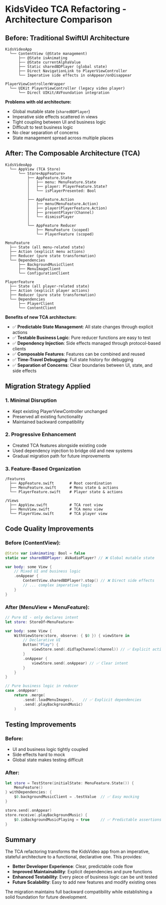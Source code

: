 # KidsVideo TCA Refactoring - Architecture Comparison

## Before: Traditional SwiftUI Architecture

```
KidsVideoApp
  └── ContentView (@State management)
      ├── @State isAnimating
      ├── @State currentAlphaValue  
      ├── Static sharedBDPlayer (global state)
      ├── Direct NavigationLink to PlayerViewController
      └── Imperative side effects in onAppear/onDisappear

PlayerViewControllerWrapper
  └── UIKit PlayerViewController (legacy video player)
      └── Direct UIKit/AVFoundation integration
```

**Problems with old architecture:**
- Global mutable state (`sharedBDPlayer`)
- Imperative side effects scattered in views
- Tight coupling between UI and business logic
- Difficult to test business logic
- No clear separation of concerns
- State management spread across multiple places

## After: The Composable Architecture (TCA)

```
KidsVideoApp
  └── AppView (TCA Store)
      └── Store<AppFeature>
          ├── AppFeature.State
          │   ├── menu: MenuFeature.State
          │   ├── player: PlayerFeature.State?
          │   └── isPlayerPresented: Bool
          │
          ├── AppFeature.Action
          │   ├── menu(MenuFeature.Action)
          │   ├── player(PlayerFeature.Action)
          │   ├── presentPlayer(Channel)
          │   └── dismissPlayer
          │
          └── AppFeature Reducer
              ├── MenuFeature (scoped)
              └── PlayerFeature (scoped)

MenuFeature
  ├── State (all menu-related state)
  ├── Action (explicit menu actions)
  ├── Reducer (pure state transformation)
  └── Dependencies
      ├── BackgroundMusicClient
      ├── MenuImageClient
      └── ConfigurationClient

PlayerFeature  
  ├── State (all player-related state)
  ├── Action (explicit player actions)
  ├── Reducer (pure state transformation)
  └── Dependencies
      ├── PlayerClient
      └── ContentClient
```

**Benefits of new TCA architecture:**
- ✅ **Predictable State Management**: All state changes through explicit actions
- ✅ **Testable Business Logic**: Pure reducer functions are easy to test
- ✅ **Dependency Injection**: Side effects managed through protocol-based clients
- ✅ **Composable Features**: Features can be combined and reused
- ✅ **Time-Travel Debugging**: Full state history for debugging
- ✅ **Separation of Concerns**: Clear boundaries between UI, state, and side effects

## Migration Strategy Applied

### 1. **Minimal Disruption**
- Kept existing PlayerViewController unchanged
- Preserved all existing functionality
- Maintained backward compatibility

### 2. **Progressive Enhancement**
- Created TCA features alongside existing code
- Used dependency injection to bridge old and new systems
- Gradual migration path for future improvements

### 3. **Feature-Based Organization**
```
/Features
  ├── AppFeature.swift       # Root coordination
  ├── MenuFeature.swift      # Menu state & actions
  └── PlayerFeature.swift    # Player state & actions

/Views
  ├── AppView.swift          # TCA root view
  ├── MenuView.swift         # TCA menu view
  └── PlayerView.swift       # TCA player view
```

## Code Quality Improvements

### Before (ContentView):
```swift
@State var isAnimating: Bool = false
static var sharedBDPlayer: AVAudioPlayer? // ❌ Global mutable state

var body: some View {
    // Mixed UI and business logic
    .onAppear {
        ContentView.sharedBDPlayer?.stop() // ❌ Direct side effects
        // ... complex imperative logic
    }
}
```

### After (MenuView + MenuFeature):
```swift
// Pure UI - only declares intent
let store: StoreOf<MenuFeature>

var body: some View {
    WithViewStore(store, observe: { $0 }) { viewStore in
        // Declarative UI
        Button("Play") {
            viewStore.send(.didTapChannel(channel)) // ✅ Explicit action
        }
        .onAppear {
            viewStore.send(.onAppear) // ✅ Clear intent
        }
    }
}

// Pure business logic in reducer
case .onAppear:
    return .merge(
        .send(.loadMenuImages),    // ✅ Explicit dependencies
        .send(.playBackgroundMusic)
    )
```

## Testing Improvements

### Before:
- UI and business logic tightly coupled
- Side effects hard to mock
- Global state makes testing difficult

### After:
```swift
let store = TestStore(initialState: MenuFeature.State()) {
    MenuFeature()
} withDependencies: {
    $0.backgroundMusicClient = .testValue  // ✅ Easy mocking
}

store.send(.onAppear)
store.receive(.playBackgroundMusic) {
    $0.isBackgroundMusicPlaying = true     // ✅ Predictable assertions
}
```

## Summary

The TCA refactoring transforms the KidsVideo app from an imperative, stateful architecture to a functional, declarative one. This provides:

- **Better Developer Experience**: Clear, predictable code flow
- **Improved Maintainability**: Explicit dependencies and pure functions  
- **Enhanced Testability**: Every piece of business logic can be unit tested
- **Future Scalability**: Easy to add new features and modify existing ones

The migration maintains full backward compatibility while establishing a solid foundation for future development.